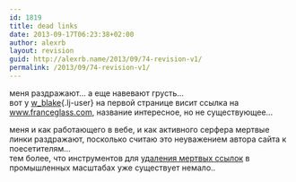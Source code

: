 ```yaml
---
id: 1819
title: dead links
date: 2013-09-17T06:23:38+02:00
author: alexrb
layout: revision
guid: http://alexrb.name/2013/09/74-revision-v1/
permalink: /2013/09/74-revision-v1/
---
```

меня раздражают&#8230; а еще навевают грусть&#8230;  
вот у [w_blake](http://w_blake.livejournal.com/){.lj-user} на первой странице висит ссылка на www.franceglass.com, название интересное, но не существующее&#8230;

меня и как работающего в вебе, и как активного серфера мертвые линки раздражают, посколько считаю это неуважением автора сайта к поесетителям&#8230;  
тем более, что инструментов для [удаления мертвых ссылок](http://www.google.com/search?hl=en&lr=&ie=UTF-8&oe=UTF-8&q=%D0%BF%D1%80%D0%BE%D0%B3%D1%80%D0%B0%D0%BC%D0%BC%D0%B0+%D0%B4%D0%BB%D1%8F+%D1%83%D0%B4%D0%B0%D0%BB%D0%B5%D0%BD%D0%B8%D1%8F+%D0%BC%D0%B5%D1%80%D1%82%D0%B2%D1%8B%D1%85+%D1%81%D1%81%D1%8B%D0%BB%D0%BE%D0%BA&btnG=Search) в промышленных масштабах уже существует немало..